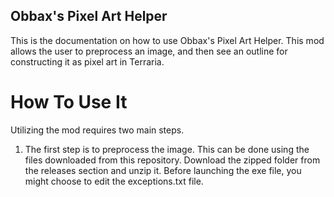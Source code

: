 ## Obbax's Pixel Art Helper
This is the documentation on how to use Obbax's Pixel Art Helper. This mod allows the user to preprocess an image, and then see an outline for constructing it as pixel art in Terraria.
# How To Use It
Utilizing the mod requires two main steps.
1) The first step is to preprocess the image. This can be done using the files downloaded from this repository. Download the zipped folder from the releases section and unzip it. Before launching the exe file, you might choose to edit the exceptions.txt file.
